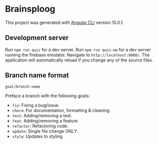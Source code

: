 # Brainsploog

This project was generated with [Angular CLI](https://github.com/angular/angular-cli) version 15.0.1.

## Development server

Run `npm run quiz` for a dev server.
Run `npm run quiz-em` for a dev server running the firebase emulator.
Navigate to `http://localhost:8000/`.
The application will automatically reload if you change any of the source files.

## Branch name format

`goal/branch-name`

Preface a branch with the following goals:
- `fix`: Fixing a bug/issue.
- `chore`: For documentation, formatting & cleaning.
- `test`: Adding/removing a test.
- `feat`: Adding/removing a feature.
- `refactor`: Refactoring code.
- `update`: Single file change ONLY.
- `style`: Updates to styling
